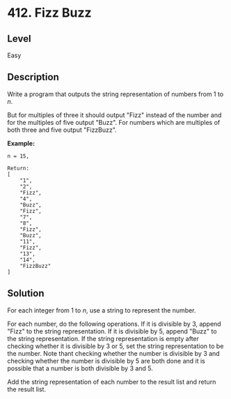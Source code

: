 # 412. Fizz Buzz
## Level
Easy

## Description
Write a program that outputs the string representation of numbers from 1 to *n*.

But for multiples of three it should output "Fizz" instead of the number and for the multiples of five output "Buzz". For numbers which are multiples of both three and five output "FizzBuzz".

**Example:**
```
n = 15,

Return:
[
    "1",
    "2",
    "Fizz",
    "4",
    "Buzz",
    "Fizz",
    "7",
    "8",
    "Fizz",
    "Buzz",
    "11",
    "Fizz",
    "13",
    "14",
    "FizzBuzz"
]
```

## Solution
For each integer from 1 to *n*, use a string to represent the number.

For each number, do the following operations. If it is divisible by 3, append "Fizz" to the string representation. If it is divisible by 5, append "Buzz" to the string representation. If the string representation is empty after checking whether it is divisible by 3 or 5, set the string representation to be the number. Note thant checking whether the number is divisible by 3 and checking whether the number is divisible by 5 are both done and it is possible that a number is both divisible by 3 and 5.

Add the string representation of each number to the result list and return the result list.
